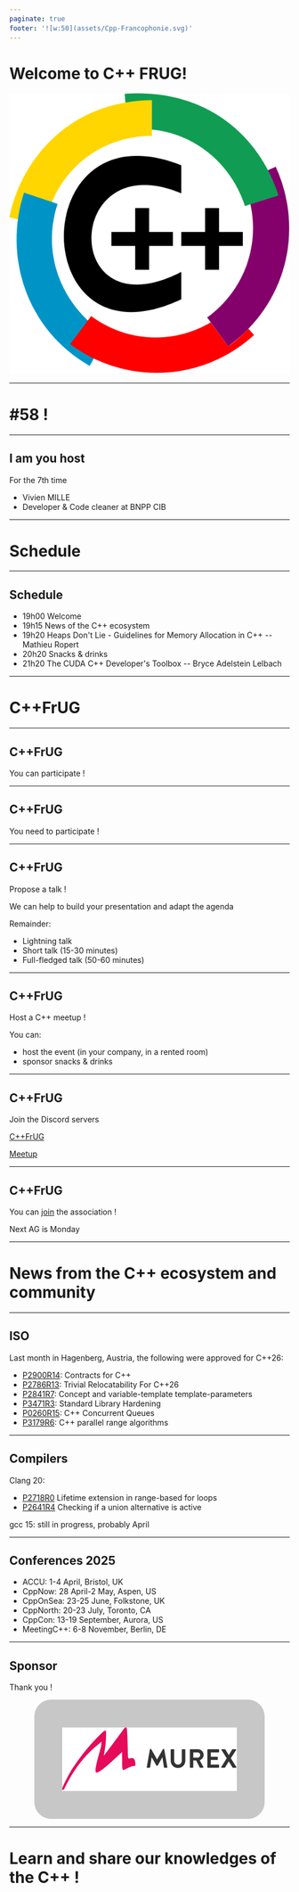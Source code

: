 ```yaml
---
paginate: true
footer: '![w:50](assets/Cpp-Francophonie.svg)'
---
```


# Welcome to C++ FRUG!

![CPPFRUG Logo](assets/Cpp-Francophonie.svg)

<!-- _footer: "" -->

---

# #58 !

---
## I am you host

For the 7th time
- Vivien MILLE
- Developer & Code cleaner at BNPP CIB

---
# Schedule

---
## Schedule


- 19h00 Welcome
- 19h15 News of the C++ ecosystem
- 19h20 Heaps Don't Lie - Guidelines for Memory Allocation in C++ -- Mathieu Ropert
- 20h20 Snacks & drinks
- 21h20 The CUDA C++ Developer's Toolbox -- Bryce Adelstein Lelbach

---
# C++FrUG

---
## C++FrUG

You can participate !

---
## C++FrUG

You need to participate !

---
## C++FrUG

Propose a talk !

We can help to build your presentation and adapt the agenda

Remainder:
* Lightning talk
* Short talk (15-30 minutes)
* Full-fledged talk (50-60 minutes)

---

## C++FrUG

Host a C++ meetup !

You can:
* host the event (in your company, in a rented room)
* sponsor snacks & drinks

---
## C++FrUG

Join the Discord servers

[C++FrUG](https://discord.gg/YmKMABu9)

[Meetup](https://discord.gg/3K69BvqK)

---
## C++FrUG

You can [join](https://www.helloasso.com/associations/c-frug) the association !

Next AG is Monday

---
# News from the C++ ecosystem and community

---
## ISO

Last month in Hagenberg, Austria, the following were approved for C++26:
- [P2900R14](https://wg21.link/P2900R14): Contracts for C++
- [P2786R13](https://wg21.link/P2786R13): Trivial Relocatability For C++26
- [P2841R7](https://wg21.link/P2841R7): Concept and variable-template template-parameters
- [P3471R3](https://wg21.link/P3471R3): Standard Library Hardening
- [P0260R15](https://wg21.link/P0260R15): C++ Concurrent Queues
- [P3179R6](https://wg21.link/P3179R6): C++ parallel range algorithms

---
## Compilers

Clang 20:
- [P2718R0](https://wg21.link/P2718R0) Lifetime extension in range-based for loops
- [P2641R4](https://wg21.link/P2893) Checking if a union alternative is active

gcc 15: still in progress, probably April

---
## Conferences 2025

- ACCU: 1-4 April, Bristol, UK
- CppNow: 28 April-2 May, Aspen, US
- CppOnSea: 23-25 June, Folkstone, UK
- CppNorth: 20-23 July, Toronto, CA
- CppCon: 13-19 September, Aurora, US
- MeetingC++: 6-8 November, Berlin, DE

---
## Sponsor

<style scoped>
img[alt~='center'] {
    display: block;
    margin-left: auto;
    margin-right: auto;
    background-color: #c7c7c7;
    border-radius: 30px;
    padding: 50px;
}
</style>

Thank you !

![center w:500 Logo Murex](assets/logo-murex.svg)

---
# Learn and share our knowledges of the C++ !
